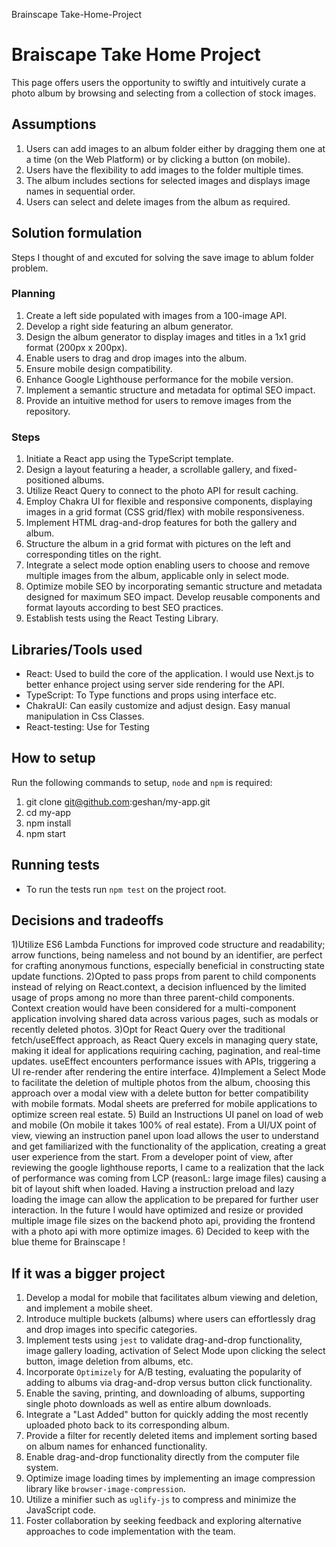 Brainscape Take-Home-Project

# Braiscape Take Home Project

This page offers users the opportunity to swiftly and intuitively curate a photo album by browsing and selecting from a collection of stock images.

## Assumptions

1. Users can add images to an album folder either by dragging them one at a time (on the Web Platform) or by clicking a button (on mobile).
2. Users have the flexibility to add images to the folder multiple times.
3. The album includes sections for selected images and displays image names in sequential order.
4. Users can select and delete images from the album as required.

## Solution formulation

Steps I thought of and excuted for solving the save image to ablum folder problem.

### Planning

1. Create a left side populated with images from a 100-image API.
2. Develop a right side featuring an album generator.
3. Design the album generator to display images and titles in a 1x1 grid format (200px x 200px).
4. Enable users to drag and drop images into the album.
5. Ensure mobile design compatibility.
6. Enhance Google Lighthouse performance for the mobile version.
7. Implement a semantic structure and metadata for optimal SEO impact.
8. Provide an intuitive method for users to remove images from the repository.

### Steps

1. Initiate a React app using the TypeScript template.
2. Design a layout featuring a header, a scrollable gallery, and fixed-positioned albums.
3. Utilize React Query to connect to the photo API for result caching.
4. Employ Chakra UI for flexible and responsive components, displaying images in a grid format (CSS grid/flex) with mobile responsiveness.
5. Implement HTML drag-and-drop features for both the gallery and album.
6. Structure the album in a grid format with pictures on the left and corresponding titles on the right.
7. Integrate a select mode option enabling users to choose and remove multiple images from the album, applicable only in select mode.
8. Optimize mobile SEO by incorporating semantic structure and metadata designed for maximum SEO impact. Develop reusable components and format layouts according to best SEO practices.
9. Establish tests using the React Testing Library.


## Libraries/Tools used

* React: Used to build the core of the application. I would use Next.js to better enhance project using server side rendering for the API.
* TypeScript: To Type functions and props using interface etc.
* ChakraUI: Can easily customize and adjust design. Easy manual manipulation in Css Classes.
* React-testing: Use for Testing

## How to setup

Run the following commands to setup, `node` and `npm` is required:

1) git clone git@github.com:geshan/my-app.git
2) cd my-app
3) npm install
4) npm start 

## Running tests

* To run the tests run `npm test` on the project root.

## Decisions and tradeoffs

1)Utilize ES6 Lambda Functions for improved code structure and readability; arrow functions, being nameless and not bound by an identifier, are perfect for crafting anonymous functions, especially beneficial in constructing state update functions.
2)Opted to pass props from parent to child components instead of relying on React.context, a decision influenced by the limited usage of props among no more than three parent-child components. Context creation would have been considered for a multi-component application involving shared data across various pages, such as modals or recently deleted photos.
3)Opt for React Query over the traditional fetch/useEffect approach, as React Query excels in managing query state, making it ideal for applications requiring caching, pagination, and real-time updates. useEffect encounters performance issues with APIs, triggering a UI re-render after rendering the entire interface.
4)Implement a Select Mode to facilitate the deletion of multiple photos from the album, choosing this approach over a modal view with a delete button for better compatibility with mobile formats. Modal sheets are preferred for mobile applications to optimize screen real estate.
5) Build an Instructions UI panel on load of web and mobile (On mobile it takes 100% of real estate). From a UI/UX point of view, viewing an instruction panel upon load allows the user to understand and get familiarized with the functionality of the application, creating a great user experience from the start. From a developer point of view, after reviewing the google lighthouse reports, I came to a realization that the lack of performance was coming from LCP (reasonL: large image files) causing a bit of layout shift when loaded. Having a instruction preload and lazy loading the image can allow the application to be prepared for further user interaction. In the future I would have optimized and resize or provided multiple image file sizes on the backend photo api, providing the frontend with a photo api with more optimize images.
6) Decided to keep with the blue theme for Brainscape !

## If it was a bigger project

1) Develop a modal for mobile that facilitates album viewing and deletion, and implement a mobile sheet.
2) Introduce multiple buckets (albums) where users can effortlessly drag and drop images into specific categories.
3) Implement tests using `jest` to validate drag-and-drop functionality, image gallery loading, activation of Select Mode upon clicking the select button, image deletion from albums, etc.
4) Incorporate `Optimizely` for A/B testing, evaluating the popularity of adding to albums via drag-and-drop versus button click functionality.
5) Enable the saving, printing, and downloading of albums, supporting single photo downloads as well as entire album downloads.
6) Integrate a "Last Added" button for quickly adding the most recently uploaded photo back to its corresponding album.
7) Provide a filter for recently deleted items and implement sorting based on album names for enhanced functionality.
8) Enable drag-and-drop functionality directly from the computer file system.
9) Optimize image loading times by implementing an image compression library like `browser-image-compression`.
10) Utilize a minifier such as `uglify-js` to compress and minimize the JavaScript code.
11) Foster collaboration by seeking feedback and exploring alternative approaches to code implementation with the team.


